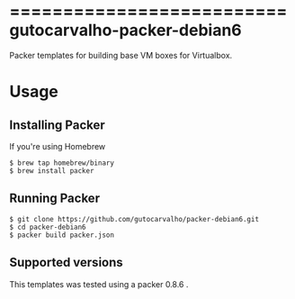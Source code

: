 ==========================
gutocarvalho-packer-debian6
==========================

Packer templates for building base VM boxes for Virtualbox.

Usage
=====

Installing Packer
-----------------

If you're using Homebrew

    $ brew tap homebrew/binary
    $ brew install packer


Running Packer
--------------

    $ git clone https://github.com/gutocarvalho/packer-debian6.git
    $ cd packer-debian6
    $ packer build packer.json

Supported versions
------------------

This templates was tested using a packer 0.8.6 .
